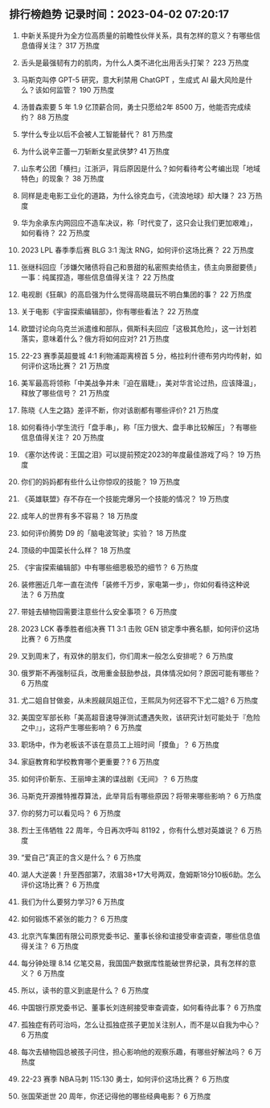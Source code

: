
## 排行榜趋势 记录时间：2023-04-02 07:20:17
  
  1. 中新关系提升为全方位高质量的前瞻性伙伴关系，具有怎样的意义？有哪些信息值得关注？ 317 万热度
    
  2. 舌头是最强韧有力的肌肉，为什么人类不进化出用舌头打架？ 223 万热度
    
  3. 马斯克叫停 GPT-5 研究，意大利禁用 ChatGPT ，生成式 AI 最大风险是什么？该如何监管？ 190 万热度
    
  4. 汤普森索要 5 年 1.9 亿顶薪合同，勇士只愿给2年 8500 万，他能否完成续约？ 88 万热度
    
  5. 学什么专业以后不会被人工智能替代？ 81 万热度
    
  6. 为什么说辛芷蕾一刀斩断女星武侠梦? 41 万热度
    
  7. 山东考公团「横扫」江浙沪，背后原因是什么？如何看待考公考编出现「地域特色」的现象？ 38 万热度
    
  8. 同样是走电影工业化的道路，为什么徐克血亏，《流浪地球》却大赚？ 23 万热度
    
  9. 华为余承东内网回应不造车决议，称「时代变了，这只会让我们更加艰难」，如何看待？ 22 万热度
    
  10. 2023 LPL 春季季后赛 BLG 3:1 淘汰 RNG，如何评价这场比赛？ 22 万热度
    
  11. 张继科回应「涉嫌欠赌债将自己和景甜的私密照卖给债主，债主向景甜要债」一事：纯属捏造，哪些信息值得关注？ 22 万热度
    
  12. 电视剧《狂飙》的高启强为什么觉得高晓晨玩不明白集团的事？ 22 万热度
    
  13. 关于电影《宇宙探索编辑部》，你有哪些看法？ 22 万热度
    
  14. 欧盟讨论向乌克兰派遣维和部队，佩斯科夫回应「这极其危险」，这一计划若落实，意味着什么？俄方将如何应对? 21 万热度
    
  15. 22-23 赛季英超曼城 4:1 利物浦距离榜首 5 分，格拉利什德布劳内均传射，如何评价这场比赛？ 21 万热度
    
  16. 美军最高将领称「中美战争并未『迫在眉睫』，美对华言论过热，应该降温」，释放了哪些信号？ 21 万热度
    
  17. 陈晓《人生之路》差评不断，你对该剧都有哪些评价? 21 万热度
    
  18. 如何看待小学生流行「盘手串」，称「压力很大、盘手串比较解压」？有哪些信息值得关注？ 20 万热度
    
  19. 《塞尔达传说：王国之泪》可以提前预定2023的年度最佳游戏了吗？ 19 万热度
    
  20. 你们的妈妈都有些什么让你惊叹的技能？ 19 万热度
    
  21. 《英雄联盟》存不存在一个技能完爆另一个技能的情况？ 19 万热度
    
  22. 成年人的世界有多不容易？ 18 万热度
    
  23. 如何评价腾势 D9 的「脑电波驾驶」实验？ 18 万热度
    
  24. 顶级的中国菜长什么样？ 18 万热度
    
  25. 《宇宙探索编辑部》中有哪些细思极恐的细节？ 6 万热度
    
  26. 装修圈近几年一直在流传「装修千万步，家电第一步」，你如何看待这种说法？ 6 万热度
    
  27. 带娃去植物园需要注意些什么安全事项？ 6 万热度
    
  28. 2023 LCK 春季胜者组决赛 T1 3:1 击败 GEN 锁定季中赛名额，如何评价这场比赛？ 6 万热度
    
  29. 又到周末了，有双休的朋友们，你们周末一般怎么安排呢？ 6 万热度
    
  30. 俄罗斯不再强制征兵，改用重金鼓励参战，具体情况如何？原因可能有哪些？ 6 万热度
    
  31. 尤二姐自甘做妾，从未觊觎凤姐正位，王熙凤为何还容不下尤二姐? 6 万热度
    
  32. 美国空军部长称「美高超音速导弹测试遭遇失败，该研究计划可能处于『危险之中』」，这将产生哪些影响？ 6 万热度
    
  33. 职场中，作为老板该不该在意员工上班时间「摸鱼」？ 6 万热度
    
  34. 家庭教育和学校教育哪个更重要？? 6 万热度
    
  35. 如何评价靳东、王丽坤主演的谍战剧《无间》？ 6 万热度
    
  36. 马斯克开源推特推荐算法，此举背后有哪些原因？将带来哪些影响？ 6 万热度
    
  37. 你的努力可以看见吗？ 6 万热度
    
  38. 烈士王伟牺牲 22 周年，今日再次呼叫 81192 ，你有什么想对英雄说？ 6 万热度
    
  39. “爱自己”真正的含义是什么？ 6 万热度
    
  40. 湖人大逆袭！升至西部第7，浓眉38+17大号两双，詹姆斯18分10板6助。怎么评价这场比赛？ 6 万热度
    
  41. 我们为什么要努力学习? 6 万热度
    
  42. 如何锻炼不紧张的能力？ 6 万热度
    
  43. 北京汽车集团有限公司原党委书记、董事长徐和谊接受审查调查，哪些信息值得关注？ 6 万热度
    
  44. 每分钟处理 8.14 亿笔交易，我国国产数据库性能破世界纪录，具有怎样的意义？ 6 万热度
    
  45. 所以，读书的意义到底是什么？ 6 万热度
    
  46. 中国银行原党委书记、董事长刘连舸接受审查调查，如何看待此事？ 6 万热度
    
  47. 孤独症有药可治吗，怎么让孤独症孩子更加关注别人，而不是以自我为中心？ 6 万热度
    
  48. 每次去植物园总被孩子问住，担心影响他的观察乐趣，有哪些好解法吗？ 6 万热度
    
  49. 22-23 赛季 NBA马刺 115:130 勇士，如何评价这场比赛？ 6 万热度
    
  50. 张国荣逝世 20 周年，你还记得他的哪些经典电影？ 6 万热度
    